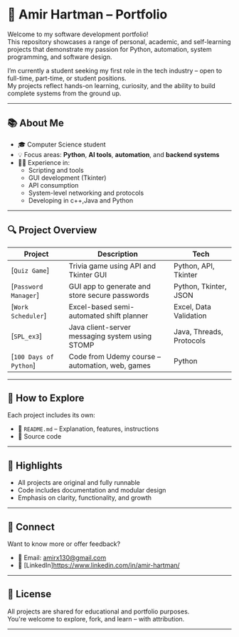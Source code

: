 # 📁 Amir Hartman – Portfolio

Welcome to my software development portfolio!  
This repository showcases a range of personal, academic, and self-learning projects that demonstrate my passion for Python, automation, system programming, and software design.

I’m currently a student seeking my first role in the tech industry – open to full-time, part-time, or student positions.  
My projects reflect hands-on learning, curiosity, and the ability to build complete systems from the ground up.

---

## 📚 About Me

- 🎓 Computer Science student
- 💡 Focus areas: **Python**, **AI tools**, **automation**, and **backend systems**
- 👨‍💻 Experience in:
  - Scripting and tools
  - GUI development (Tkinter)
  - API consumption
  - System-level networking and protocols
  - Developing in c++,Java and Python

---

## 🔍 Project Overview

| Project | Description | Tech |
|--------|-------------|------|
| [`Quiz Game`] | Trivia game using API and Tkinter GUI | Python, API, Tkinter |
| [`Password Manager`] | GUI app to generate and store secure passwords | Python, Tkinter, JSON |
| [`Work Scheduler`] | Excel-based semi-automated shift planner | Excel, Data Validation |
| [`SPL_ex3`] | Java client-server messaging system using STOMP | Java, Threads, Protocols |
| [`100 Days of Python`] | Code from Udemy course – automation, web, games | Python |

---

## 📌 How to Explore

Each project includes its own:
- 📄 `README.md` – Explanation, features, instructions
- 🧪 Source code

---

## 🎯 Highlights

- All projects are original and fully runnable
- Code includes documentation and modular design
- Emphasis on clarity, functionality, and growth

---

## 🔗 Connect

Want to know more or offer feedback?

- 📧 Email: amirx130@gmail.com
- 💼 [LinkedIn]https://www.linkedin.com/in/amir-hartman/

---

## 🧾 License

All projects are shared for educational and portfolio purposes.  
You're welcome to explore, fork, and learn – with attribution.

---
